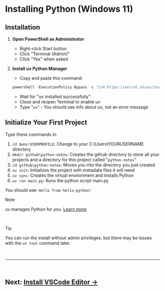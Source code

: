 # Installing Python (Windows 11)

## Installation

1. **Open PowerShell as Administrator**
   - Right-click Start button
   - Click "Terminal (Admin)" 
   - Click "Yes" when asked

2. **Install uv Python Manager**
   - Copy and paste this command:<br>

   ```powershell
   powershell -ExecutionPolicy Bypass -c "irm https://astral.sh/uv/install.ps1 | iex"
   ```

   - Wait for "uv installed successfully"
   - Close and reopen Terminal to enable uv
   - Type "```uv```" - You should see info about uv, not an error message

## Initialize Your First Project

Type these commands in:
1. ```cd $env:USERPROFILE```: Change to your C:\Users\YOURUSERNAME directory
2. ```mkdir github\python-notes```: Creates the github directory to store all your projects and a directory for this project called "```python-notes```"
3. ```cd github\python-notes```: Moves you into the directory you just created
4. ```uv init```: Initializes the project with metadata files it will need
5. ```uv sync```: Creates the virtual environment and installs Python
6. ```uv run main.py```: Runs the python script main.py

You should see: `Hello from hello-python!`

> [!NOTE]
> uv manages Python for you. [Learn more](about-uv.md)

<br>

> [!TIP]
> You can run the install without admin privileges, but there may be issues with the `uv tool` command later.

<br>

---

<br>

## **Next: [Install VSCode Editor →](editors.md)**
